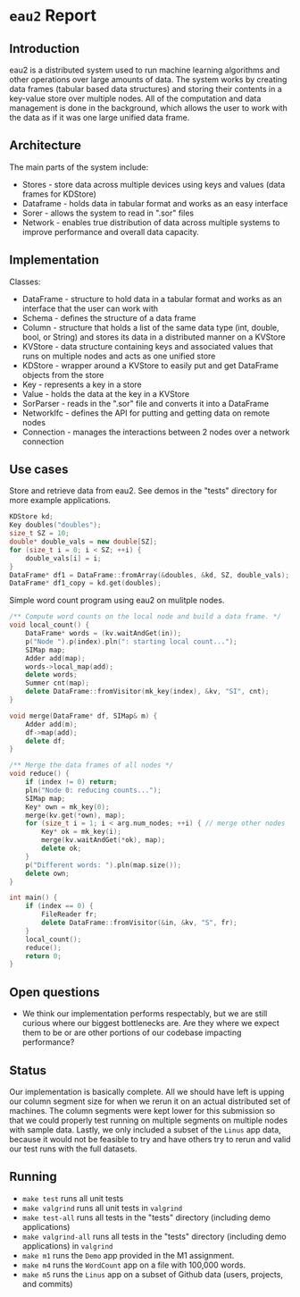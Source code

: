 # `eau2` Report

## Introduction
eau2 is a distributed system used to run machine learning algorithms and other operations over large amounts of data. The system works by creating data frames (tabular based data structures) and storing their contents in a key-value store over multiple nodes. All of the computation and data management is done in the background, which allows the user to work with the data as if it was one large unified data frame.

## Architecture
The main parts of the system include:
* Stores - store data across multiple devices using keys and values (data frames for KDStore)
* Dataframe - holds data in tabular format and works as an easy interface
* Sorer - allows the system to read in ".sor" files
* Network - enables true distribution of data across multiple systems to improve performance and overall data capacity.

## Implementation
Classes:
* DataFrame - structure to hold data in a tabular format and works as an interface that the user can work with
* Schema - defines the structure of a data frame
* Column - structure that holds a list of the same data type (int, double, bool, or String) and stores its data in a distributed manner on a KVStore
* KVStore - data structure containing keys and associated values that runs on multiple nodes and acts as one unified store
* KDStore - wrapper around a KVStore to easily put and get DataFrame objects from the store
* Key - represents a key in a store
* Value - holds the data at the key in a KVStore
* SorParser - reads in the ".sor" file and converts it into a DataFrame
* NetworkIfc - defines the API for putting and getting data on remote nodes
* Connection - manages the interactions between 2 nodes over a network connection

## Use cases
Store and retrieve data from eau2.
See demos in the "tests" directory for more example applications.
```cpp
KDStore kd;
Key doubles("doubles");
size_t SZ = 10;
double* double_vals = new double[SZ];
for (size_t i = 0; i < SZ; ++i) {
    double_vals[i] = i;
}
DataFrame* df1 = DataFrame::fromArray(&doubles, &kd, SZ, double_vals);
DataFrame* df1_copy = kd.get(doubles);
```

Simple word count program using eau2 on mulitple nodes.
```cpp
/** Compute word counts on the local node and build a data frame. */
void local_count() {
    DataFrame* words = (kv.waitAndGet(in));
    p("Node ").p(index).pln(": starting local count...");
    SIMap map;
    Adder add(map);
    words->local_map(add);
    delete words;
    Summer cnt(map);
    delete DataFrame::fromVisitor(mk_key(index), &kv, "SI", cnt);
}

void merge(DataFrame* df, SIMap& m) {
    Adder add(m);
    df->map(add);
    delete df;
}

/** Merge the data frames of all nodes */
void reduce() {
    if (index != 0) return;
    pln("Node 0: reducing counts...");
    SIMap map;
    Key* own = mk_key(0);
    merge(kv.get(*own), map);
    for (size_t i = 1; i < arg.num_nodes; ++i) { // merge other nodes
        Key* ok = mk_key(i);
        merge(kv.waitAndGet(*ok), map);
        delete ok;
    }
    p("Different words: ").pln(map.size());
    delete own;
}

int main() {
    if (index == 0) {
        FileReader fr;
        delete DataFrame::fromVisitor(&in, &kv, "S", fr);
    }
    local_count();
    reduce();
    return 0;
}
```


## Open questions
* We think our implementation performs respectably, but we are still curious where our biggest bottlenecks are. Are they where we expect them to be or are other portions of our codebase impacting performance?

## Status
Our implementation is basically complete. All we should have left is upping our column segment size for when we rerun it on an actual distributed set of machines. The column segments were kept lower for this submission so that we could properly test running on multiple segments on multiple nodes with sample data. Lastly, we only included a subset of the `Linus` app data, because it would not be feasible to try and have others try to rerun and valid our test runs with the full datasets.

## Running
* `make test` runs all unit tests
* `make valgrind` runs all unit tests in `valgrind`
* `make test-all` runs all tests in the "tests" directory (including demo applications)
* `make valgrind-all` runs all tests in the "tests" directory (including demo applications) in `valgrind`
* `make m1` runs the `Demo` app provided in the M1 assignment.
* `make m4` runs the `WordCount` app on a file with 100,000 words.
* `make m5` runs the `Linus` app on a subset of Github data (users, projects, and commits)
